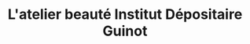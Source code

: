 ---
title: "L'atelier beauté Institut Dépositaire Guinot"
url: /mauzac/latelier-beaute-institut-depositaire-guinot/
shop: Kosmetik
---